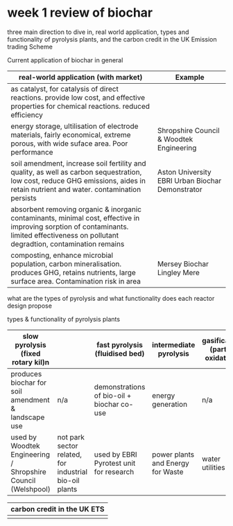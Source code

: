 # week 1 review of biochar

three main direction to dive in, real world application, types and functionality of pyrolysis plants, and the carbon credit in the UK Emission trading Scheme

Current application of biochar in general

|real-world application (with market)|Example|
|---|---|
|as catalyst, for catalysis of direct reactions. provide low cost, and effective properties for chemical reactions. reduced efficiency||
|energy storage, ultilisation of electrode materials, fairly economical, extreme porous, with wide suface area. Poor performance|Shropshire Council & Woodtek Engineering|
|soil amendment, increase soil fertility and quality, as well as carbon sequestration, low cost, reduce GHG emissions, aides in retain nutrient and water. contamination persists|Aston University EBRI Urban Biochar Demonstrator|
|absorbent removing organic & inorganic contaminants, minimal cost, effective in improving sorption of contaminants. limited effectiveness on pollutant degradtion, contamination remains||
|composting, enhance microbial population, carbon mineralisation. produces GHG, retains nutrients, large surface area. Contamination risk in area|Mersey Biochar Lingley Mere|

what are the types of pyrolysis and what functionality does each reactor design propose

types & functionality of pyrolysis plants

|slow pyrolysis (fixed rotary kil)n||fast pyrolysis (fluidised bed)|intermediate pyrolysis|gasification (partial oxidation)|hydrothermal carbonisation(HTC)|
|---|---|---|---|---|---|
|produces biochar for soil amendment & landscape use|n/a|demonstrations of bio-oil + biochar co-use|energy generation|n/a|
|used by Woodtek Engineering / Shropshire Council (Welshpool)|not park sector related, for industrial bio-oil plants|used by EBRI Pyrotest unit for research|power plants and Energy for Waste|water utilities|not park sector related|


|carbon credit in the UK ETS|
|---|
||
